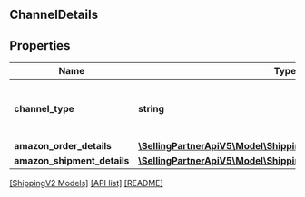 ## ChannelDetails

## Properties

Name | Type | Description | Notes
------------ | ------------- | ------------- | -------------
**channel_type** | **string** | The shipment source channel type. |
**amazon_order_details** | [**\SellingPartnerApiV5\Model\ShippingV2\AmazonOrderDetails**](AmazonOrderDetails.md) |  | [optional]
**amazon_shipment_details** | [**\SellingPartnerApiV5\Model\ShippingV2\AmazonShipmentDetails**](AmazonShipmentDetails.md) |  | [optional]

[[ShippingV2 Models]](../) [[API list]](../../Api) [[README]](../../../README.md)
